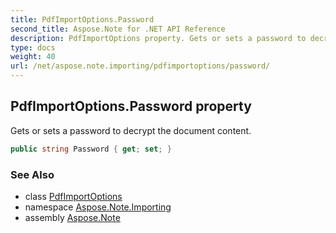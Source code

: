 ```yaml
---
title: PdfImportOptions.Password
second_title: Aspose.Note for .NET API Reference
description: PdfImportOptions property. Gets or sets a password to decrypt the document content
type: docs
weight: 40
url: /net/aspose.note.importing/pdfimportoptions/password/
---
```

## PdfImportOptions.Password property

Gets or sets a password to decrypt the document content.

```csharp
public string Password { get; set; }
```

### See Also

* class [PdfImportOptions](../)
* namespace [Aspose.Note.Importing](../../pdfimportoptions/)
* assembly [Aspose.Note](../../../)


